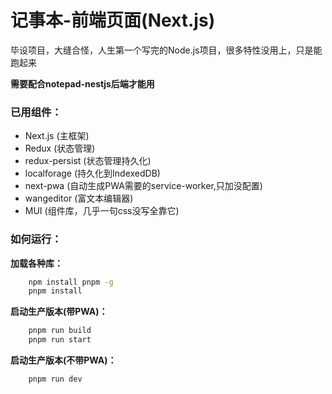 # 记事本-前端页面(Next.js)

毕设项目，大缝合怪，人生第一个写完的Node.js项目，很多特性没用上，只是能跑起来

**需要配合notepad-nestjs后端才能用**


### 已用组件：
- Next.js (主框架)
- Redux (状态管理)
- redux-persist (状态管理持久化)
- localforage (持久化到IndexedDB)
- next-pwa (自动生成PWA需要的service-worker,只加没配置)
- wangeditor (富文本编辑器)
- MUI (组件库，几乎一句css没写全靠它)

### 如何运行：

**加载各种库：**

```bash
    npm install pnpm -g
    pnpm install
```

**启动生产版本(带PWA)：**

```bash
    pnpm run build
    pnpm run start
```

**启动生产版本(不带PWA)：**

```bash
    pnpm run dev
```
